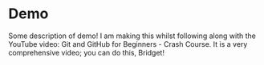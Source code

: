  # Demo

 Some description of demo! I am making this whilst following along with the YouTube video: Git and GitHub for Beginners - Crash Course.
 It is a very comprehensive video; you can do this, Bridget!
